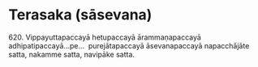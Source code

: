 

# Terasaka (sāsevana)






620\. Vippayuttapaccayā hetupaccayā ārammaṇapaccayā adhipatipaccayā…pe…  purejātapaccayā āsevanapaccayā napacchājāte satta, nakamme satta, navipāke satta.



